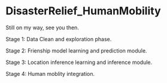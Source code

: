 # DisasterRelief_HumanMobility
<html>
<p>Still on my way, see you then.</p>
<p>Stage 1: Data Clean and exploration phase.</p>
<p>Stage 2: Frienship model learning and prediction module.</p>
<p>Stage 3: Location inference learning and inference module.</p>
<p>Stage 4: Human moblity integration.</p>
</html>
